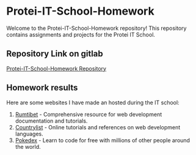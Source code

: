 # Protei-IT-School-Homework

Welcome to the Protei-IT-School-Homework repository! This repository contains assignments and projects for the Protei IT School.

## Repository Link on gitlab

[Protei-IT-School-Homework Repository](https://gitlab.com/users/pil.grim.age/projects/)

## Homework results

Here are some websites I have made an hosted during the IT school:

1. [Rumtibet](https://oldortem.github.io/rumtibet/) - Comprehensive resource for web development documentation and tutorials.
2. [Countrylist](https://oldortem.github.io/jsDOM-basics/) - Online tutorials and references on web development languages.
3. [Pokedex](https://pokedex-app-final-pil-grim-age-168a8d5f342c1f6c511f4c203399e55e.gitlab.io) - Learn to code for free with millions of other people around the world.


